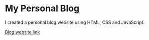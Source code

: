 # My Personal Blog

I created a personal blog website using HTML, CSS and JavaScript.

[Blog website link](https://ananya-kannan-blog.netlify.app/) 
